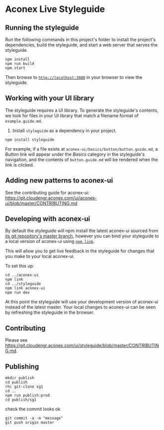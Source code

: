 # Aconex Live Styleguide

## Running the styleguide

Run the following commands in this project's folder to install the project's dependencies, build the styleguide, and start a web server that serves the styleguide.

```
npm install
npm run build
npm start
```

Then browse to [`http://localhost:3080`](http://localhost:3080) in your browser to view the styleguide.

## Working with your UI library

The styleguide requires a UI library. To generate the styleguide's contents, we look for files in your UI library that match a filename format of `example.guide.md`.

1. Install `styleguide` as a dependency in your project.
```
npm install styleguide
```


For example, if a file exists at `aconex-ui/basics/button/button.guide.md`, a _Button_ link will appear under the _Basics_ category in the styleguide's navigation, and the contents of `button.guide.md` will be rendered when the link is clicked.

## Adding new patterns to aconex-ui

See the contributing guide for aconex-ui: <https://git.cloudengr.aconex.com/ui/aconex-ui/blob/master/CONTRIBUTING.md>

## Developing with aconex-ui

By default the styleguide will npm install the latest aconex-ui sourced from [its git repository's master branch](https://git.cloudengr.aconex.com/ui/aconex-ui), however you can bind your styleguide to a local version of aconex-ui using [`npm link`](https://docs.npmjs.com/cli/link).

This will allow you to get live feedback in the styleguide for changes that you make to your local aconex-ui.

To set this up:

```
cd ../aconex-ui
npm link
cd ../styleguide
npm link aconex-ui
npm run dev
```

At this point the styleguide will use your development version of aconex-ui instead of the latest master. Your local changes to aconex-ui can be seen by refreshing the styleguide in the browser.

## Contributing

Please see <https://git.cloudengr.aconex.com/ui/styleguide/blob/master/CONTRIBUTING.md>.

## Publishing

```
mkdir publish
cd publish
rhc git-clone sg1
cd ..
npm run publish:prod
cd publish/sg1
```

check the commit looks ok

```
git commit -a -m "message"
git push origin master
```
